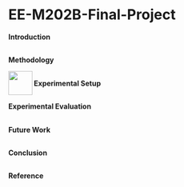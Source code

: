 # EE-M202B-Final-Project

**Introduction**

##



**Methodology**

<img src="https://cloud.githubusercontent.com/assets/22850278/24138603/17d2e5e0-0dd6-11e7-9e12-df5e0b3af57c.png" align="left" height="48" width="48" ></a>


##



**Experimental Setup**

##


**Experimental Evaluation**

##


**Future Work**

##



**Conclusion**

##


**Reference** 

##
